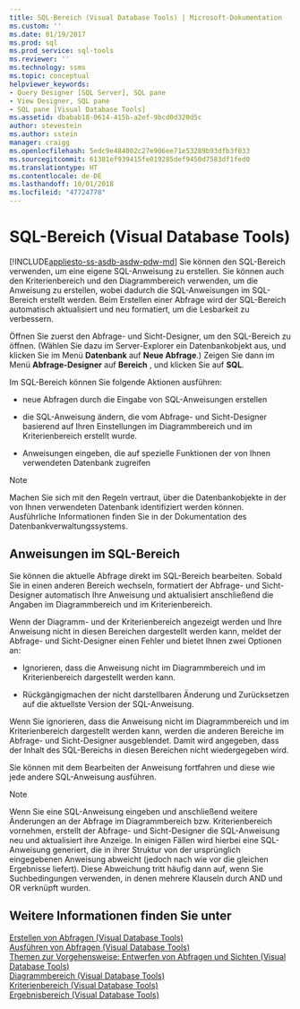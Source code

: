 ```yaml
---
title: SQL-Bereich (Visual Database Tools) | Microsoft-Dokumentation
ms.custom: ''
ms.date: 01/19/2017
ms.prod: sql
ms.prod_service: sql-tools
ms.reviewer: ''
ms.technology: ssms
ms.topic: conceptual
helpviewer_keywords:
- Query Designer [SQL Server], SQL pane
- View Designer, SQL pane
- SQL pane [Visual Database Tools]
ms.assetid: dbabab18-0614-415b-a2ef-9bcd0d320d5c
author: stevestein
ms.author: sstein
manager: craigg
ms.openlocfilehash: 5edc9e484002c27e906ee71e53289b93dfb3f033
ms.sourcegitcommit: 61381ef939415fe019285def9450d7583df1fed0
ms.translationtype: HT
ms.contentlocale: de-DE
ms.lasthandoff: 10/01/2018
ms.locfileid: "47724778"
---
```

# <a name="sql-pane-visual-database-tools"></a>SQL-Bereich (Visual Database Tools)
[!INCLUDE[appliesto-ss-asdb-asdw-pdw-md](../../includes/appliesto-ss-asdb-asdw-pdw-md.md)]
Sie können den SQL-Bereich verwenden, um eine eigene SQL-Anweisung zu erstellen. Sie können auch den Kriterienbereich und den Diagrammbereich verwenden, um die Anweisung zu erstellen, wobei dadurch die SQL-Anweisungen im SQL-Bereich erstellt werden. Beim Erstellen einer Abfrage wird der SQL-Bereich automatisch aktualisiert und neu formatiert, um die Lesbarkeit zu verbessern.  
  
Öffnen Sie zuerst den Abfrage- und Sicht-Designer, um den SQL-Bereich zu öffnen. (Wählen Sie dazu im Server-Explorer ein Datenbankobjekt aus, und klicken Sie im Menü **Datenbank** auf **Neue Abfrage**.) Zeigen Sie dann im Menü **Abfrage-Designer** auf **Bereich** , und klicken Sie auf **SQL**.  
  
Im SQL-Bereich können Sie folgende Aktionen ausführen:  
  
-   neue Abfragen durch die Eingabe von SQL-Anweisungen erstellen  
  
-   die SQL-Anweisung ändern, die vom Abfrage- und Sicht-Designer basierend auf Ihren Einstellungen im Diagrammbereich und im Kriterienbereich erstellt wurde.  
  
-   Anweisungen eingeben, die auf spezielle Funktionen der von Ihnen verwendeten Datenbank zugreifen  
  
> [!NOTE]  
> Machen Sie sich mit den Regeln vertraut, über die Datenbankobjekte in der von Ihnen verwendeten Datenbank identifiziert werden können. Ausführliche Informationen finden Sie in der Dokumentation des Datenbankverwaltungssystems.  
  
## <a name="statements-in-the-sql-pane"></a>Anweisungen im SQL-Bereich  
Sie können die aktuelle Abfrage direkt im SQL-Bereich bearbeiten. Sobald Sie in einen anderen Bereich wechseln, formatiert der Abfrage- und Sicht-Designer automatisch Ihre Anweisung und aktualisiert anschließend die Angaben im Diagrammbereich und im Kriterienbereich.  
  
Wenn der Diagramm- und der Kriterienbereich angezeigt werden und Ihre Anweisung nicht in diesen Bereichen dargestellt werden kann, meldet der Abfrage- und Sicht-Designer einen Fehler und bietet Ihnen zwei Optionen an:  
  
-   Ignorieren, dass die Anweisung nicht im Diagrammbereich und im Kriterienbereich dargestellt werden kann.  
  
-   Rückgängigmachen der nicht darstellbaren Änderung und Zurücksetzen auf die aktuellste Version der SQL-Anweisung.  
  
Wenn Sie ignorieren, dass die Anweisung nicht im Diagrammbereich und im Kriterienbereich dargestellt werden kann, werden die anderen Bereiche im Abfrage- und Sicht-Designer ausgeblendet. Damit wird angegeben, dass der Inhalt des SQL-Bereichs in diesen Bereichen nicht wiedergegeben wird.  
  
Sie können mit dem Bearbeiten der Anweisung fortfahren und diese wie jede andere SQL-Anweisung ausführen.  
  
> [!NOTE]  
> Wenn Sie eine SQL-Anweisung eingeben und anschließend weitere Änderungen an der Abfrage im Diagrammbereich bzw. Kriterienbereich vornehmen, erstellt der Abfrage- und Sicht-Designer die SQL-Anweisung neu und aktualisiert ihre Anzeige. In einigen Fällen wird hierbei eine SQL-Anweisung generiert, die in ihrer Struktur von der ursprünglich eingegebenen Anweisung abweicht (jedoch nach wie vor die gleichen Ergebnisse liefert). Diese Abweichung tritt häufig dann auf, wenn Sie Suchbedingungen verwenden, in denen mehrere Klauseln durch AND und OR verknüpft wurden.  
  
## <a name="see-also"></a>Weitere Informationen finden Sie unter  
[Erstellen von Abfragen &#40;Visual Database Tools&#41;](../../ssms/visual-db-tools/create-queries-visual-database-tools.md)  
[Ausführen von Abfragen &#40;Visual Database Tools&#41;](../../ssms/visual-db-tools/run-queries-visual-database-tools.md)  
[Themen zur Vorgehensweise: Entwerfen von Abfragen und Sichten &#40;Visual Database Tools&#41;](../../ssms/visual-db-tools/design-queries-and-views-how-to-topics-visual-database-tools.md)  
[Diagrammbereich &#40;Visual Database Tools&#41;](../../ssms/visual-db-tools/diagram-pane-visual-database-tools.md)  
[Kriterienbereich &#40;Visual Database Tools&#41;](../../ssms/visual-db-tools/criteria-pane-visual-database-tools.md)  
[Ergebnisbereich &#40;Visual Database Tools&#41;](../../ssms/visual-db-tools/results-pane-visual-database-tools.md)  
  

